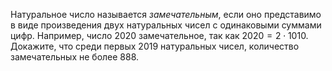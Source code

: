 Натуральное число называется *замечательным*, если оно представимо в виде произведения двух натуральных чисел с одинаковыми суммами цифр. Например, число 2020 замечательное, так как $2020=2 \cdot 1010.$ Докажите, что среди первых 2019 натуральных чисел, количество замечательных не более 888.